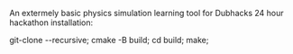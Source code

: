 An extermely basic physics simulation learning tool for Dubhacks 24 hour hackathon
installation:

git-clone --recursive;
cmake -B build;
cd build;
make;
